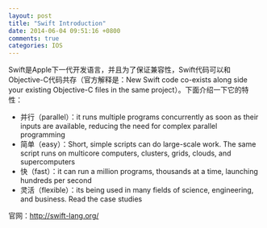 ```yaml
---
layout: post
title: "Swift Introduction"
date: 2014-06-04 09:51:16 +0800
comments: true
categories: IOS
---
```

Swift是Apple下一代开发语言，并且为了保证兼容性，Swift代码可以和Objective-C代码共存（官方解释是：New Swift code co-exists along side your existing Objective-C files in the same project）。下面介绍一下它的特性：
<!--more-->
- 并行（parallel）：it runs multiple programs concurrently as soon as their inputs are available, reducing the need for complex parallel programming
- 简单（easy）：Short, simple scripts can do large-scale work. The same script runs on multicore computers, clusters, grids, clouds, and supercomputers
- 快（fast）：it can run a million programs, thousands at a time, launching hundreds per second
- 灵活（flexible）：its being used in many fields of science, engineering, and business. Read the case studies

官网：http://swift-lang.org/

